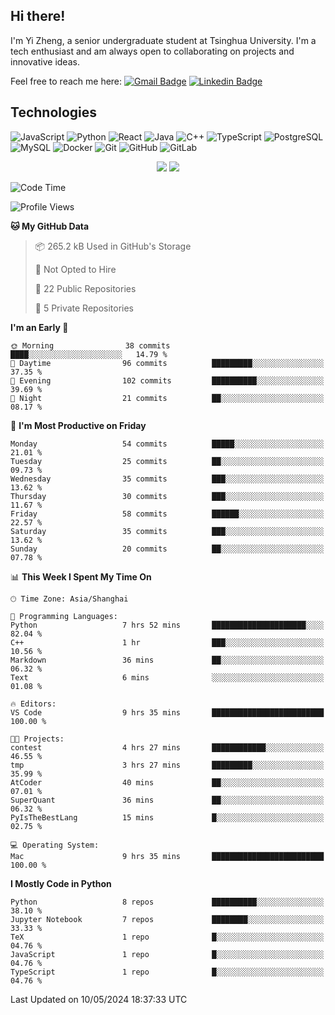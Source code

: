 ## Hi there!

I'm Yi Zheng, a senior undergraduate student at Tsinghua University. I'm a tech enthusiast and am always open to collaborating on projects and innovative ideas.

Feel free to reach me here: [![Gmail Badge](https://img.shields.io/badge/-zhengyi20thu@gmail.com-c14438?style=flat-square&logo=Gmail&logoColor=white&link=mailto:zhengyi20thu@gmail.com)](mailto:zhengyi20thu@gmail.com)
[![Linkedin Badge](https://img.shields.io/badge/-yizheng20-blue?style=flat-square&logo=Linkedin&logoColor=white&link=https://www.linkedin.com/in/yizheng20/)](https://www.linkedin.com/in/yi-zheng-mfe/)

## Technologies

![JavaScript](https://img.shields.io/badge/-JavaScript-black?style=flat-square&logo=javascript)
![Python](https://img.shields.io/badge/-Python-black?style=flat-square&logo=Python)
![React](https://img.shields.io/badge/-React-black?style=flat-square&logo=react)
![Java](https://img.shields.io/badge/-java-E34A86?style=flat-square&logo=java)
![C++](https://img.shields.io/badge/-C++-00599C?style=flat-square&logo=c)
![TypeScript](https://img.shields.io/badge/-TypeScript-007ACC?style=flat-square&logo=typescript)
![PostgreSQL](https://img.shields.io/badge/-PostgreSQL-336791?style=flat-square&logo=postgresql)
![MySQL](https://img.shields.io/badge/-MySQL-black?style=flat-square&logo=mysql)
![Docker](https://img.shields.io/badge/-Docker-black?style=flat-square&logo=docker)
![Git](https://img.shields.io/badge/-Git-black?style=flat-square&logo=git)
![GitHub](https://img.shields.io/badge/-GitHub-181717?style=flat-square&logo=github)
![GitLab](https://img.shields.io/badge/-GitLab-FCA121?style=flat-square&logo=gitlab)

<p align="center">
    <img src = "https://github-readme-stats.vercel.app/api?username=Zheng-Yi-git&show_icons=true&theme=yeblu&hide_border=true&count_private=true">
    <img src = "https://github-readme-stats.vercel.app/api/top-langs/?username=Zheng-Yi-git&hide=html,css&theme=yeblu&layout=compact&hide_border=true&count_private=true&langs_count=8">
</p>

<!--START_SECTION:waka-->
![Code Time](http://img.shields.io/badge/Code%20Time-965%20hrs%2021%20mins-blue)

![Profile Views](http://img.shields.io/badge/Profile%20Views-44-blue)

**🐱 My GitHub Data** 

> 📦 265.2 kB Used in GitHub's Storage 
 > 
> 🚫 Not Opted to Hire
 > 
> 📜 22 Public Repositories 
 > 
> 🔑 5 Private Repositories 
 > 
**I'm an Early 🐤** 

```text
🌞 Morning                38 commits          ████░░░░░░░░░░░░░░░░░░░░░   14.79 % 
🌆 Daytime                96 commits          █████████░░░░░░░░░░░░░░░░   37.35 % 
🌃 Evening                102 commits         ██████████░░░░░░░░░░░░░░░   39.69 % 
🌙 Night                  21 commits          ██░░░░░░░░░░░░░░░░░░░░░░░   08.17 % 
```
📅 **I'm Most Productive on Friday** 

```text
Monday                   54 commits          █████░░░░░░░░░░░░░░░░░░░░   21.01 % 
Tuesday                  25 commits          ██░░░░░░░░░░░░░░░░░░░░░░░   09.73 % 
Wednesday                35 commits          ███░░░░░░░░░░░░░░░░░░░░░░   13.62 % 
Thursday                 30 commits          ███░░░░░░░░░░░░░░░░░░░░░░   11.67 % 
Friday                   58 commits          ██████░░░░░░░░░░░░░░░░░░░   22.57 % 
Saturday                 35 commits          ███░░░░░░░░░░░░░░░░░░░░░░   13.62 % 
Sunday                   20 commits          ██░░░░░░░░░░░░░░░░░░░░░░░   07.78 % 
```


📊 **This Week I Spent My Time On** 

```text
🕑︎ Time Zone: Asia/Shanghai

💬 Programming Languages: 
Python                   7 hrs 52 mins       █████████████████████░░░░   82.04 % 
C++                      1 hr                ███░░░░░░░░░░░░░░░░░░░░░░   10.56 % 
Markdown                 36 mins             ██░░░░░░░░░░░░░░░░░░░░░░░   06.32 % 
Text                     6 mins              ░░░░░░░░░░░░░░░░░░░░░░░░░   01.08 % 

🔥 Editors: 
VS Code                  9 hrs 35 mins       █████████████████████████   100.00 % 

🐱‍💻 Projects: 
contest                  4 hrs 27 mins       ████████████░░░░░░░░░░░░░   46.55 % 
tmp                      3 hrs 27 mins       █████████░░░░░░░░░░░░░░░░   35.99 % 
AtCoder                  40 mins             ██░░░░░░░░░░░░░░░░░░░░░░░   07.01 % 
SuperQuant               36 mins             ██░░░░░░░░░░░░░░░░░░░░░░░   06.32 % 
PyIsTheBestLang          15 mins             █░░░░░░░░░░░░░░░░░░░░░░░░   02.75 % 

💻 Operating System: 
Mac                      9 hrs 35 mins       █████████████████████████   100.00 % 
```

**I Mostly Code in Python** 

```text
Python                   8 repos             ██████████░░░░░░░░░░░░░░░   38.10 % 
Jupyter Notebook         7 repos             ████████░░░░░░░░░░░░░░░░░   33.33 % 
TeX                      1 repo              █░░░░░░░░░░░░░░░░░░░░░░░░   04.76 % 
JavaScript               1 repo              █░░░░░░░░░░░░░░░░░░░░░░░░   04.76 % 
TypeScript               1 repo              █░░░░░░░░░░░░░░░░░░░░░░░░   04.76 % 
```




 Last Updated on 10/05/2024 18:37:33 UTC
<!--END_SECTION:waka-->
